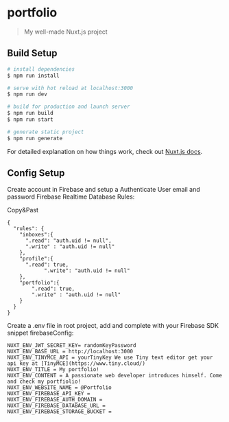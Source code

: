 # portfolio

> My well-made Nuxt.js project

## Build Setup

``` bash
# install dependencies
$ npm run install

# serve with hot reload at localhost:3000
$ npm run dev

# build for production and launch server
$ npm run build
$ npm run start

# generate static project
$ npm run generate
```

For detailed explanation on how things work, check out [Nuxt.js docs](https://nuxtjs.org).

## Config Setup
Create account in Firebase and setup a Authenticate User email and password
Firebase Realtime Database Rules:

Copy&Past 
```
{
  "rules": {
    "inboxes":{
      ".read": "auth.uid != null",
      ".write" : "auth.uid != null"
    },
    "profile":{
      ".read": true,
			".write": "auth.uid != null"
    },
    "portfolio":{
        ".read": true,
        ".write" : "auth.uid != null"
    }
  }
}
```

Create a .env file in root project, add and complete with your Firebase SDK snippet firebaseConfig:

    NUXT_ENV_JWT_SECRET_KEY= randomKeyPassword
    NUXT_ENV_BASE_URL = http://localhost:3000
    NUXT_ENV_TINYMCE_API = yourTinyKey We use Tiny text editor get your api key at [TinyMCE](https://www.tiny.cloud/)
    NUXT_ENV_TITLE = My portfolio!
    NUXT_ENV_CONTENT = A passionate web developer introduces himself. Come and check my portfiolio!
    NUXT_ENV_WEBSITE_NAME = @Portfolio
    NUXT_ENV_FIREBASE_API_KEY = 
    NUXT_ENV_FIREBASE_AUTH_DOMAIN = 
    NUXT_ENV_FIREBASE_DATABASE_URL = 
    NUXT_ENV_FIREBASE_STORAGE_BUCKET = 





